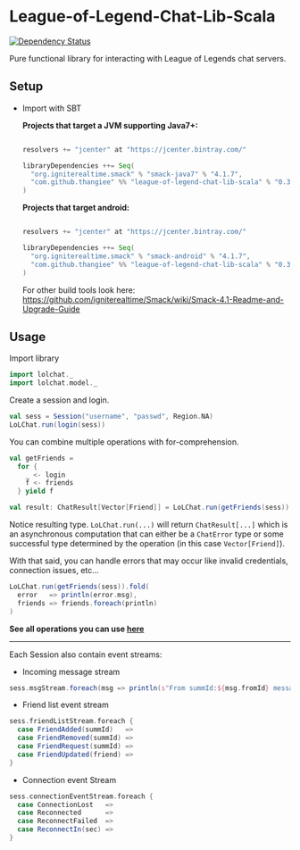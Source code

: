 # League-of-Legend-Chat-Lib-Scala
[![Dependency Status](https://www.versioneye.com/user/projects/557fbd2f38666400200000dd/badge.svg?style=flat)](https://www.versioneye.com/user/projects/557fbd2f38666400200000dd)

Pure functional library for interacting with League of Legends chat servers.

Setup
-----
* Import with SBT
  
  **Projects that target a JVM supporting Java7+:**
  
    ```scala
    
    resolvers += "jcenter" at "https://jcenter.bintray.com/"
    
    libraryDependencies ++= Seq(
      "org.igniterealtime.smack" % "smack-java7" % "4.1.7",
      "com.github.thangiee" %% "league-of-legend-chat-lib-scala" % "0.3.0"
    ) 
    ```
    
  **Projects that target android:**
    
    ```scala
    
    resolvers += "jcenter" at "https://jcenter.bintray.com/"
    
    libraryDependencies ++= Seq(
      "org.igniterealtime.smack" % "smack-android" % "4.1.7",
      "com.github.thangiee" %% "league-of-legend-chat-lib-scala" % "0.3.0"
    )
    ```
  
  For other build tools look here: https://github.com/igniterealtime/Smack/wiki/Smack-4.1-Readme-and-Upgrade-Guide
  
Usage
--------
Import library

```scala
import lolchat._
import lolchat.model._
```

Create a session and login.

```scala
val sess = Session("username", "passwd", Region.NA)
LoLChat.run(login(sess))
```

You can combine multiple operations with for-comprehension.

```scala
val getFriends =
  for {
    _ <- login
    f <- friends
  } yield f

val result: ChatResult[Vector[Friend]] = LoLChat.run(getFriends(sess))
```

Notice resulting type. `LoLChat.run(...)` will return `ChatResult[...]` which is an asynchronous computation that can
either be a `ChatError` type or some successful type determined by the operation (in this case `Vector[Friend]`).

With that said, you can handle errors that may occur like invalid credentials, connection issues, etc...

```scala
LoLChat.run(getFriends(sess)).fold(
  error   => println(error.msg),
  friends => friends.foreach(println)
)
```

**See all operations you can use [here](#src\main\scala\lolchat\ops.scala)**

---

Each Session also contain event streams:

* Incoming message stream

```scala
sess.msgStream.foreach(msg => println(s"From summId:${msg.fromId} message:${msg.txt}"))
```

* Friend list event stream

```scala
sess.friendListStream.foreach {
  case FriendAdded(summId)   =>
  case FriendRemoved(summId) =>
  case FriendRequest(summId) =>
  case FriendUpdated(friend) =>
}
```

* Connection event Stream

```scala
sess.connectionEventStream.foreach {
  case ConnectionLost   =>
  case Reconnected      =>
  case ReconnectFailed  =>
  case ReconnectIn(sec) =>
}
```